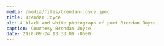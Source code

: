 ```yaml
---
media: /media/files/brendan-joyce.jpeg
title: Brendan Joyce
alt: A black and white photograph of poet Brendan Joyce.
caption: Courtesy Brendan Joyce
date: 2020-09-24 13:33:00 -0500
---
```

